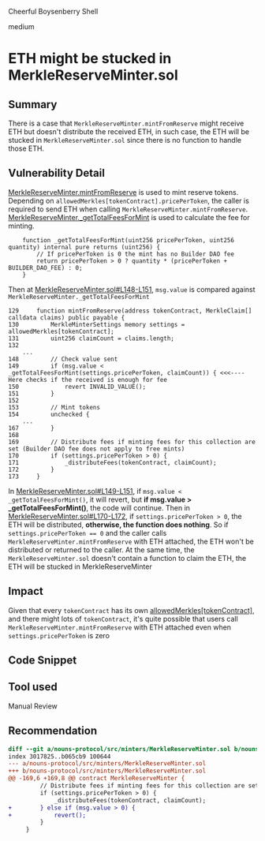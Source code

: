 Cheerful Boysenberry Shell

medium

# ETH might be stucked in MerkleReserveMinter.sol

## Summary
There is a case that `MerkleReserveMinter.mintFromReserve` might receive ETH but doesn't distribute the received ETH, in such case, the ETH will be stucked in `MerkleReserveMinter.sol` since there is no function to handle those ETH.

## Vulnerability Detail
[MerkleReserveMinter.mintFromReserve](https://github.com/sherlock-audit/2023-09-nounsbuilder/blob/db232c649b425c36f5a93607c95cfdf0e5962b2f/nouns-protocol/src/minters/MerkleReserveMinter.sol#L129-L173) is used to mint reserve tokens. Depending on `allowedMerkles[tokenContract].pricePerToken`, the caller is required to send ETH when calling `MerkleReserveMinter.mintFromReserve`.
[MerkleReserveMinter._getTotalFeesForMint](https://github.com/sherlock-audit/2023-09-nounsbuilder/blob/db232c649b425c36f5a93607c95cfdf0e5962b2f/nouns-protocol/src/minters/MerkleReserveMinter.sol#L184-L187) is used to calculate the fee for minting.
```solidity
    function _getTotalFeesForMint(uint256 pricePerToken, uint256 quantity) internal pure returns (uint256) {
        // If pricePerToken is 0 the mint has no Builder DAO fee
        return pricePerToken > 0 ? quantity * (pricePerToken + BUILDER_DAO_FEE) : 0;
    }
```
Then at [MerkleReserveMinter.sol#L148-L151](https://github.com/sherlock-audit/2023-09-nounsbuilder/blob/db232c649b425c36f5a93607c95cfdf0e5962b2f/nouns-protocol/src/minters/MerkleReserveMinter.sol#L148-L151), `msg.value` is compared against `MerkleReserveMinter._getTotalFeesForMint`
```solidity
129     function mintFromReserve(address tokenContract, MerkleClaim[] calldata claims) public payable {
130         MerkleMinterSettings memory settings = allowedMerkles[tokenContract];
131         uint256 claimCount = claims.length;
132
    ...
148         // Check value sent
149         if (msg.value < _getTotalFeesForMint(settings.pricePerToken, claimCount)) { <<<---- Here checks if the received is enough for fee
150             revert INVALID_VALUE();
151         }
152
153         // Mint tokens
154         unchecked {
    ...
167         }
168
169         // Distribute fees if minting fees for this collection are set (Builder DAO fee does not apply to free mints)
170         if (settings.pricePerToken > 0) {
171             _distributeFees(tokenContract, claimCount);
172         }
173     }
```

In [MerkleReserveMinter.sol#L149-L151](https://github.com/sherlock-audit/2023-09-nounsbuilder/blob/db232c649b425c36f5a93607c95cfdf0e5962b2f/nouns-protocol/src/minters/MerkleReserveMinter.sol#L149-L151), if `msg.value < _getTotalFeesForMint()`, it will revert, but **if msg.value > _getTotalFeesForMint()**, the code will continue.
Then in [MerkleReserveMinter.sol#L170-L172](https://github.com/sherlock-audit/2023-09-nounsbuilder/blob/db232c649b425c36f5a93607c95cfdf0e5962b2f/nouns-protocol/src/minters/MerkleReserveMinter.sol#L170-L172), if `settings.pricePerToken > 0`, the ETH will be distributed, **otherwise, the function does nothing**.
So if `settings.pricePerToken == 0` and the caller calls `MerkleReserveMinter.mintFromReserve` with ETH attached, the ETH won't be distributed or returned to the caller. At the same time, the `MerkleReserveMinter.sol` doesn't contain a function to claim the ETH, the ETH will be stucked in MerkleReserveMinter

## Impact
Given that every `tokenContract` has its own [allowedMerkles[tokenContract]](https://github.com/sherlock-audit/2023-09-nounsbuilder/blob/db232c649b425c36f5a93607c95cfdf0e5962b2f/nouns-protocol/src/minters/MerkleReserveMinter.sol#L130), and there might lots of `tokenContract`, it's quite possible that users call `MerkleReserveMinter.mintFromReserve` with ETH attached even when `settings.pricePerToken` is zero

## Code Snippet

## Tool used

Manual Review

## Recommendation
```diff
diff --git a/nouns-protocol/src/minters/MerkleReserveMinter.sol b/nouns-protocol/src/minters/MerkleReserveMinter.sol
index 3017825..b065cb9 100644
--- a/nouns-protocol/src/minters/MerkleReserveMinter.sol
+++ b/nouns-protocol/src/minters/MerkleReserveMinter.sol
@@ -169,6 +169,8 @@ contract MerkleReserveMinter {
         // Distribute fees if minting fees for this collection are set (Builder DAO fee does not apply to free mints)
         if (settings.pricePerToken > 0) {
             _distributeFees(tokenContract, claimCount);
+        } else if (msg.value > 0) {
+            revert();
         }
     }
```